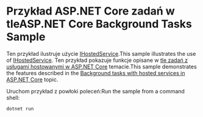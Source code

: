 # <a name="aspnet-core-background-tasks-sample"></a><span data-ttu-id="a3a6f-101">Przykład ASP.NET Core zadań w tle</span><span class="sxs-lookup"><span data-stu-id="a3a6f-101">ASP.NET Core Background Tasks Sample</span></span>

<span data-ttu-id="a3a6f-102">Ten przykład ilustruje użycie [IHostedService](https://docs.microsoft.com/dotnet/api/microsoft.extensions.hosting.ihostedservice).</span><span class="sxs-lookup"><span data-stu-id="a3a6f-102">This sample illustrates the use of [IHostedService](https://docs.microsoft.com/dotnet/api/microsoft.extensions.hosting.ihostedservice).</span></span> <span data-ttu-id="a3a6f-103">Ten przykład pokazuje funkcje opisane w [tle zadań z usługami hostowanymi w ASP.NET Core](https://docs.microsoft.com/aspnet/core/fundamentals/host/hosted-services) temacie.</span><span class="sxs-lookup"><span data-stu-id="a3a6f-103">This sample demonstrates the features described in the [Background tasks with hosted services in ASP.NET Core](https://docs.microsoft.com/aspnet/core/fundamentals/host/hosted-services) topic.</span></span>

<span data-ttu-id="a3a6f-104">Uruchom przykład z powłoki poleceń:</span><span class="sxs-lookup"><span data-stu-id="a3a6f-104">Run the sample from a command shell:</span></span>

```
dotnet run
```
